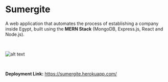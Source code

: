 # Sumergite

A web application that automates the process of establishing a company inside Egypt, built using the **MERN Stack** (MongoDB, Express.js, React and Node.js).

</br>

![alt text](https://i.imgur.com/f5XVoLM.png)

</br>

**Deployment Link:** https://sumergite.herokuapp.com/
